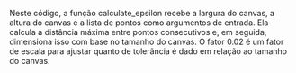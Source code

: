 Neste código, a função calculate_epsilon recebe a largura do canvas, a altura do canvas e a lista de pontos como argumentos de entrada. Ela calcula a distância máxima entre pontos consecutivos e, em seguida, dimensiona isso com base no tamanho do canvas. O fator 0.02 é um fator de escala para ajustar quanto de tolerância é dado em relação ao tamanho do canvas. 